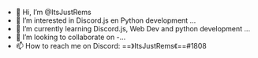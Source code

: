 - 👋 Hi, I’m @ItsJustRems
- 👀 I’m interested in Discord.js en Python development ...
- 🌱 I’m currently learning Discord.js, Web Dev and python development ...
- 💞️ I’m looking to collaborate on -...
- 📫 How to reach me on Discord: ==》ItsJustRems《==#1808

<!---
ItsJustRems/ItsJustRems is a ✨ special ✨ repository because its `README.md` (this file) appears on your GitHub profile.
You can click the Preview link to take a look at your changes.
--->
